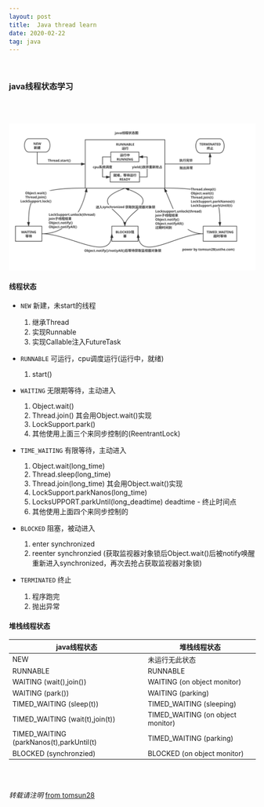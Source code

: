 ```yaml
---
layout: post
title:  Java thread learn
date: 2020-02-22
tag: java
---
```

<br>

### java线程状态学习

<br>
<br>


![线程状态图](/images/posts/java_thread/thread_state.svg)

#### 线程状态  

* ```NEW```                            新建，未start的线程
  1. 继承Thread
  2. 实现Runnable
  3. 实现Callable注入FutureTask

* ```RUNNABLE```                可运行，cpu调度运行(运行中，就绪)
  1. start()

* ```WAITING```                  无限期等待，主动进入
  1. Object.wait()
  2. Thread.join() 其会用Object.wait()实现
  3. LockSupport.park()
  4. 其他使用上面三个来同步控制的(ReentrantLock)

* ```TIME_WAITING```       有限等待，主动进入
  1. Object.wait(long_time)
  2. Thread.sleep(long_time)
  3. Thread.join(long_time)  其会用Object.wait()实现
  4. LockSupport.parkNanos(long_time)
  5. LocksUPPORT.parkUntil(long_deadtime)   deadtime - 终止时间点
  6. 其他使用上面四个来同步控制的
  
* ```BLOCKED```                  阻塞，被动进入
  1. enter synchronized
  2. reenter synchronzied (获取监视器对象锁后Object.wait()后被notify唤醒重新进入synchronized，再次去抢占获取监视器对象锁)    

* ```TERMINATED```           终止
  1. 程序跑完
  2. 抛出异常


#### 堆栈线程状态  

java线程状态                              | 堆栈线程状态
---                                       | ---
NEW                                       | 未运行无此状态
RUNNABLE                                  | RUNNABLE
WAITING (wait(),join())                   | WAITING (on object monitor)
WAITING (park())                          | WAITING (parking)
TIMED_WAITING (sleep(t))                  | TIMED_WAITING (sleeping)
TIMED_WAITING (wait(t),join(t))           | TIMED_WAITING (on object monitor)
TIMED_WAITING (parkNanos(t),parkUntil(t)  | TIMED_WAITING (parking)
BLOCKED (synchronzied)                    | BLOCKED (on object monitor)


<br>
<br>

*转载请注明* [from tomsun28](http://usthe.com)
